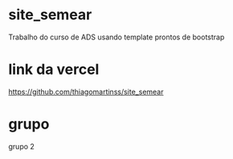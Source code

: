 # site_semear
Trabalho do curso de ADS usando template prontos de bootstrap

# link da vercel
https://github.com/thiagomartinss/site_semear

# grupo
grupo 2